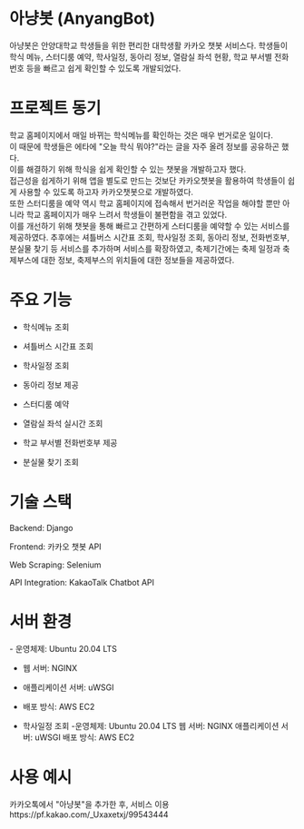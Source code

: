 <h1>아냥봇 (AnyangBot)</h1> 
아냥봇은 안양대학교 학생들을 위한 편리한 대학생활 카카오 챗봇 서비스다.
학생들이 학식 메뉴, 스터디룸 예약, 학사일정, 동아리 정보, 열람실 좌석 현황, 학교 부서별 전화번호 등을 빠르고 쉽게 확인할 수 있도록 개발되었다.

<h1>프로젝트 동기</h1>
학교 홈페이지에서 매일 바뀌는 학식메뉴를 확인하는 것은 매우 번거로운 일이다. <br>
이 때문에 학생들은 에타에 "오늘 학식 뭐야?"라는 글을 자주 올려 정보를 공유하곤 했다.<br>
이를 해결하기 위해 학식을 쉽게 확인할 수 있는 챗봇을 개발하고자 했다.<br>
접근성을 쉽게하기 위해 앱을 별도로 만드는 것보단 카카오챗봇을 활용하여 학생들이 쉽게 사용할 수 있도록 하고자 카카오챗봇으로 개발하였다.<br>
또한 스터디룸을 예약 역시 학교 홈페이지에 접속해서 번거러운 작업을 해야할 뿐만 아니라 학교 홈페이지가 매우 느려서 학생들이 불편함을 겪고 있었다.<br>
이를 개선하기 위해 챗봇을 통해 빠르고 간편하게 스터디룸을 예약할 수 있는 서비스를 제공하였다.
추후에는 셔틀버스 시간표 조회, 학사일정 조회, 동아리 정보, 전화번호부, 분실물 찾기 등 서비스를 추가하며 서비스를 확장하였고, 축제기간에는 축제 일정과 축제부스에 대한 정보, 축제부스의 위치들에 대한 정보들을 제공하였다.


<h1>주요 기능</h1>

- 학식메뉴 조회
  
- 셔틀버스 시간표 조회

- 학사일정 조회

- 동아리 정보 제공

- 스터디룸 예약

- 열람실 좌석 실시간 조회

- 학교 부서별 전화번호부 제공

- 분실물 찾기 조회

<h1>기술 스택</h1>

Backend: Django

Frontend: 카카오 챗봇 API

Web Scraping: Selenium

API Integration: KakaoTalk Chatbot API

<h1>서버 환경</h1>
- 운영체제: Ubuntu 20.04 LTS
  
- 웹 서버: NGINX

- 애플리케이션 서버: uWSGI

- 배포 방식: AWS EC2

- 학사일정 조회
-운영체제: Ubuntu 20.04 LTS
웹 서버: NGINX
애플리케이션 서버: uWSGI
배포 방식: AWS EC2


<h1>사용 예시</h1>
카카오톡에서 "아냥봇"을 추가한 후, 서비스 이용
https://pf.kakao.com/_Uxaxetxj/99543444
